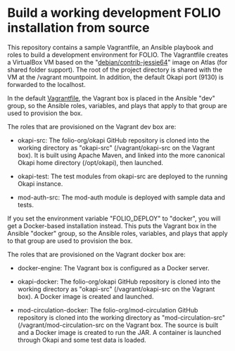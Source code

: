 # Build a working development FOLIO installation from source

This repository contains a sample Vagrantfile, an Ansible playbook
and roles to build a development environment for FOLIO. The
Vagrantfile creates a VirtualBox VM based on the
"[debian/contrib-jessie64](https://atlas.hashicorp.com/debian/boxes/contrib-jessie64)"
image on Atlas (for shared folder support). The root of the project
directory is shared with the VM at the /vagrant mountpoint. In
addition, the default Okapi port (9130) is forwarded to the localhost.

In the default [Vagrantfile](Vagrantfile), the Vagrant box is placed
in the Ansible "dev" group, so the Ansible roles, variables, and plays
that apply to that group are used to provision the box.

The roles that are provisioned on the Vagrant dev box are:
* okapi-src: The folio-org/okapi GitHub repository is cloned into the
  working directory as "okapi-src" (/vagrant/okapi-src on the Vagrant
  box). It is built using Apache Maven, and linked into the more canonical
  Okapi home directory (/opt/okapi), then launched.

* okapi-test: The test modules from okapi-src are deployed to the
  running Okapi instance.

* mod-auth-src: The mod-auth module is deployed with sample data and
  tests.

If you set the environment variable "FOLIO_DEPLOY" to "docker", you
will get a Docker-based installation instead. This puts the Vagrant
box in the Ansible "docker" group, so the Ansible roles, variables,
and plays that apply to that group are used to provision the box.

The roles that are provisioned on the Vagrant docker box are:
* docker-engine: The Vagrant box is configured as a Docker server.

* okapi-docker: The folio-org/okapi GitHub repository is cloned into the
  working directory as "okapi-src" (/vagrant/okapi-src on the Vagrant
  box). A Docker image is created and launched.

* mod-circulation-docker: The folio-org/mod-circulation GitHub
  repository is cloned into the working directory as
  "mod-circulation-src" (/vagrant/mod-circulation-src on the Vagrant
  box. The source is built and a Docker image is created to run the
  JAR. A container is launched through Okapi and some test data is
  loaded.
